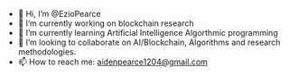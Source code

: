- 👋 Hi, I’m @EzioPearce
- 👀 I’m currently working on blockchain research
- 🌱 I’m currently learning Artificial Intelligence Algorthmic programming
- 💞️ I’m looking to collaborate on AI/Blockchain, Algorithms and research methodologies.
- 📫 How to reach me: aidenpearce1204@gmail.com

<!---
EzioPearce/EzioPearce is a ✨ special ✨ repository because its `README.md` (this file) appears on your GitHub profile.
You can click the Preview link to take a look at your changes.
--->
